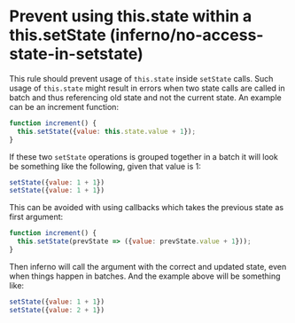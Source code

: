 # Prevent using this.state within a this.setState (inferno/no-access-state-in-setstate)

This rule should prevent usage of `this.state` inside `setState` calls.
Such usage of `this.state` might result in errors when two state calls are
called in batch and thus referencing old state and not the current
state. An example can be an increment function:

```javascript
function increment() {
  this.setState({value: this.state.value + 1});
}
```

If these two `setState` operations is grouped together in a batch it will
look be something like the following, given that value is 1:

```javascript
setState({value: 1 + 1})
setState({value: 1 + 1})
```

This can be avoided with using callbacks which takes the previous state
as first argument:

```javascript
function increment() {
  this.setState(prevState => ({value: prevState.value + 1}));
}
```

Then inferno will call the argument with the correct and updated  state,
even when things happen in batches. And the example above will be
something like:


```javascript
setState({value: 1 + 1})
setState({value: 2 + 1})
```
